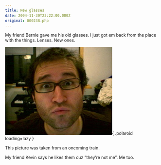 ```yaml
---
title: New glasses
date: 2004-11-30T23:22:00.000Z
original: 000238.php
---
```


My friend Bernie gave me his old glasses. I just got em back from the place with the things. Lenses. New ones.

![img](./bernie-glasses.jpg){ .polaroid loading=lazy }

This picture was taken from an oncoming train.

My friend Kevin says he likes them cuz “they’re not me”. Me too.
